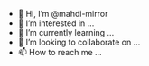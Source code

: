- 👋 Hi, I’m @mahdi-mirror
- 👀 I’m interested in ...
- 🌱 I’m currently learning ...
- 💞️ I’m looking to collaborate on ...
- 📫 How to reach me ...

<!---
mahdi-mirror/mahdi-mirror is a ✨ special ✨ repository because its `README.md` (this file) appears on your GitHub profile.
You can click the Preview link to take a look at your changes.
--->
